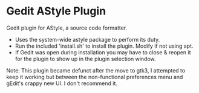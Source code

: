 Gedit AStyle Plugin
===

Gedit plugin for AStyle, a source code formatter.

* Uses the system-wide astyle package to perform its duty.
* Run the included 'install.sh' to install the plugin. Modify if not using apt.
* If Gedit was open during installation you may have to close & reopen it for
 the plugin to show up in the plugin selection window.

Note: This plugin became defunct after the move to gtk3, I attempted to keep it
 working but between the non-functional preferences menu and gEdit's crappy
 new UI. I don't recommend it.